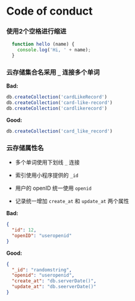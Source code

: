 # Code of conduct

### 使用2个空格进行缩进

```javascript
  function hello (name) {
    console.log('Hi, ' + name);
  }
```

### 云存储集合名采用 `_` 连接多个单词

**Bad:**

```javascript
db.createCollection('cardLikeRecord')
db.createCollection('card-like-record')
db.createCollection('cardlikerecord')
```

**Good:**

```javascript
db.createCollection('card_like_record')
```

### 云存储属性名

- 多个单词使用下划线 `_` 连接

- 索引使用小程序提供的 `_id`

- 用户的 openID 统一使用 `openid`

- 记录统一增加 `create_at` 和 `update_at` 两个属性

**Bad:**

```json
{
  "id": 12,
  "openID": "useropenid"
}
```

**Good:**

```json
{
  "_id": "randomstring",
  "openid": "useropenid",
  "create_at": "db.serverDate()",
  "update_at": "db.seerverDate()"
}
```

